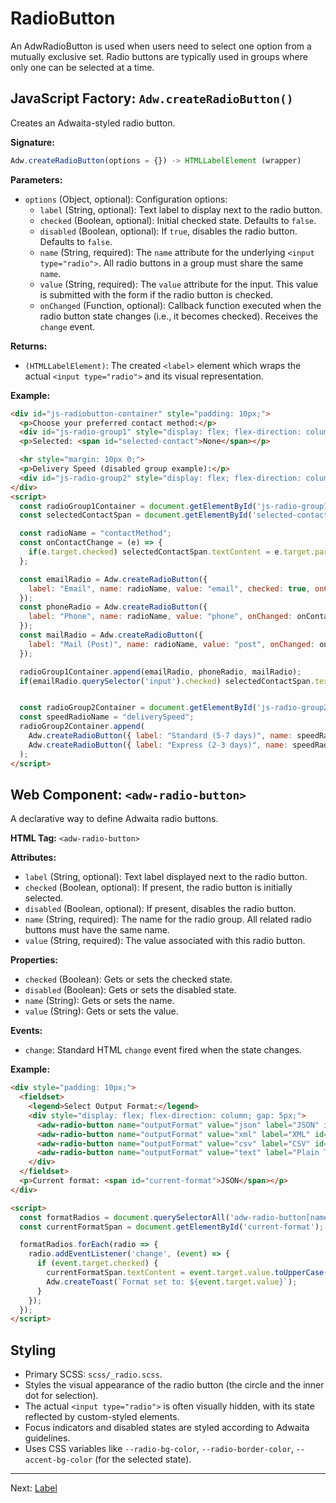 # RadioButton

An AdwRadioButton is used when users need to select one option from a mutually exclusive set. Radio buttons are typically used in groups where only one can be selected at a time.

## JavaScript Factory: `Adw.createRadioButton()`

Creates an Adwaita-styled radio button.

**Signature:**

```javascript
Adw.createRadioButton(options = {}) -> HTMLLabelElement (wrapper)
```

**Parameters:**

*   `options` (Object, optional): Configuration options:
    *   `label` (String, optional): Text label to display next to the radio button.
    *   `checked` (Boolean, optional): Initial checked state. Defaults to `false`.
    *   `disabled` (Boolean, optional): If `true`, disables the radio button. Defaults to `false`.
    *   `name` (String, required): The `name` attribute for the underlying `<input type="radio">`. All radio buttons in a group must share the same `name`.
    *   `value` (String, required): The `value` attribute for the input. This value is submitted with the form if the radio button is checked.
    *   `onChanged` (Function, optional): Callback function executed when the radio button state changes (i.e., it becomes checked). Receives the `change` event.

**Returns:**

*   `(HTMLLabelElement)`: The created `<label>` element which wraps the actual `<input type="radio">` and its visual representation.

**Example:**

```html
<div id="js-radiobutton-container" style="padding: 10px;">
  <p>Choose your preferred contact method:</p>
  <div id="js-radio-group1" style="display: flex; flex-direction: column; gap: 5px;"></div>
  <p>Selected: <span id="selected-contact">None</span></p>

  <hr style="margin: 10px 0;">
  <p>Delivery Speed (disabled group example):</p>
  <div id="js-radio-group2" style="display: flex; flex-direction: column; gap: 5px;"></div>
</div>
<script>
  const radioGroup1Container = document.getElementById('js-radio-group1');
  const selectedContactSpan = document.getElementById('selected-contact');

  const radioName = "contactMethod";
  const onContactChange = (e) => {
    if(e.target.checked) selectedContactSpan.textContent = e.target.parentElement.textContent.trim();
  };

  const emailRadio = Adw.createRadioButton({
    label: "Email", name: radioName, value: "email", checked: true, onChanged: onContactChange
  });
  const phoneRadio = Adw.createRadioButton({
    label: "Phone", name: radioName, value: "phone", onChanged: onContactChange
  });
  const mailRadio = Adw.createRadioButton({
    label: "Mail (Post)", name: radioName, value: "post", onChanged: onContactChange
  });

  radioGroup1Container.append(emailRadio, phoneRadio, mailRadio);
  if(emailRadio.querySelector('input').checked) selectedContactSpan.textContent = "Email";


  const radioGroup2Container = document.getElementById('js-radio-group2');
  const speedRadioName = "deliverySpeed";
  radioGroup2Container.append(
    Adw.createRadioButton({ label: "Standard (5-7 days)", name: speedRadioName, value: "standard", checked: true, disabled: true }),
    Adw.createRadioButton({ label: "Express (2-3 days)", name: speedRadioName, value: "express", disabled: true })
  );
</script>
```

## Web Component: `<adw-radio-button>`

A declarative way to define Adwaita radio buttons.

**HTML Tag:** `<adw-radio-button>`

**Attributes:**

*   `label` (String, optional): Text label displayed next to the radio button.
*   `checked` (Boolean, optional): If present, the radio button is initially selected.
*   `disabled` (Boolean, optional): If present, disables the radio button.
*   `name` (String, required): The name for the radio group. All related radio buttons must have the same name.
*   `value` (String, required): The value associated with this radio button.

**Properties:**

*   `checked` (Boolean): Gets or sets the checked state.
*   `disabled` (Boolean): Gets or sets the disabled state.
*   `name` (String): Gets or sets the name.
*   `value` (String): Gets or sets the value.

**Events:**

*   `change`: Standard HTML `change` event fired when the state changes.

**Example:**

```html
<div style="padding: 10px;">
  <fieldset>
    <legend>Select Output Format:</legend>
    <div style="display: flex; flex-direction: column; gap: 5px;">
      <adw-radio-button name="outputFormat" value="json" label="JSON" id="wc-radio-json" checked></adw-radio-button>
      <adw-radio-button name="outputFormat" value="xml" label="XML" id="wc-radio-xml"></adw-radio-button>
      <adw-radio-button name="outputFormat" value="csv" label="CSV" id="wc-radio-csv"></adw-radio-button>
      <adw-radio-button name="outputFormat" value="text" label="Plain Text (Disabled)" disabled></adw-radio-button>
    </div>
  </fieldset>
  <p>Current format: <span id="current-format">JSON</span></p>
</div>

<script>
  const formatRadios = document.querySelectorAll('adw-radio-button[name="outputFormat"]');
  const currentFormatSpan = document.getElementById('current-format');

  formatRadios.forEach(radio => {
    radio.addEventListener('change', (event) => {
      if (event.target.checked) {
        currentFormatSpan.textContent = event.target.value.toUpperCase();
        Adw.createToast(`Format set to: ${event.target.value}`);
      }
    });
  });
</script>
```

## Styling

*   Primary SCSS: `scss/_radio.scss`.
*   Styles the visual appearance of the radio button (the circle and the inner dot for selection).
*   The actual `<input type="radio">` is often visually hidden, with its state reflected by custom-styled elements.
*   Focus indicators and disabled states are styled according to Adwaita guidelines.
*   Uses CSS variables like `--radio-bg-color`, `--radio-border-color`, `--accent-bg-color` (for the selected state).

---
Next: [Label](./label.md)
